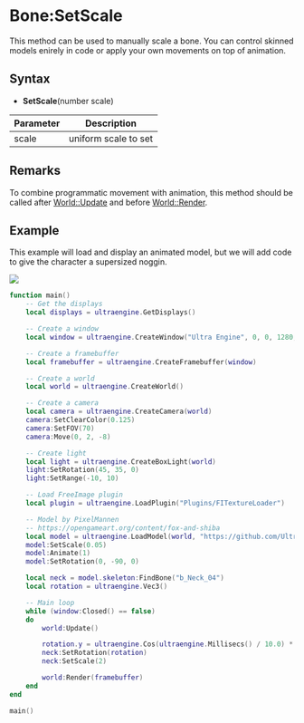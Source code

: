 # Bone:SetScale

This method can be used to manually scale a bone. You can control skinned models enirely in code or apply your own movements on top of animation.

## Syntax

- **SetScale**(number scale)

| Parameter | Description |
|---|---|
| scale | uniform scale to set |

## Remarks

To combine programmatic movement with animation, this method should be called after [World::Update](World_Update.md) and before [World::Render](World_Render.md).

## Example

This example will load and display an animated model, but we will add code to give the character a supersized noggin.

![](https://raw.githubusercontent.com/UltraEngine/Documentation/master/Images/bone_setscale.jpg)

```lua
function main()
    -- Get the displays
    local displays = ultraengine.GetDisplays()

    -- Create a window
    local window = ultraengine.CreateWindow("Ultra Engine", 0, 0, 1280, 720, displays[1], ultraengine.WINDOW_CENTER + ultraengine.WINDOW_TITLEBAR)

    -- Create a framebuffer
    local framebuffer = ultraengine.CreateFramebuffer(window)

    -- Create a world
    local world = ultraengine.CreateWorld()

    -- Create a camera
    local camera = ultraengine.CreateCamera(world)
    camera:SetClearColor(0.125)
    camera:SetFOV(70)
    camera:Move(0, 2, -8)

    -- Create light
    local light = ultraengine.CreateBoxLight(world)
    light:SetRotation(45, 35, 0)
    light:SetRange(-10, 10)

    -- Load FreeImage plugin
    local plugin = ultraengine.LoadPlugin("Plugins/FITextureLoader")

    -- Model by PixelMannen
    -- https://opengameart.org/content/fox-and-shiba
    local model = ultraengine.LoadModel(world, "https://github.com/UltraEngine/Documentation/raw/master/Assets/Models/Characters/Fox.glb")
    model:SetScale(0.05)
    model:Animate(1)
    model:SetRotation(0, -90, 0)

    local neck = model.skeleton:FindBone("b_Neck_04")
    local rotation = ultraengine.Vec3()

    -- Main loop
    while (window:Closed() == false)
    do
        world:Update()

        rotation.y = ultraengine.Cos(ultraengine.Millisecs() / 10.0) * 65.0
        neck:SetRotation(rotation)
        neck:SetScale(2)

        world:Render(framebuffer)
    end
end

main()
```
